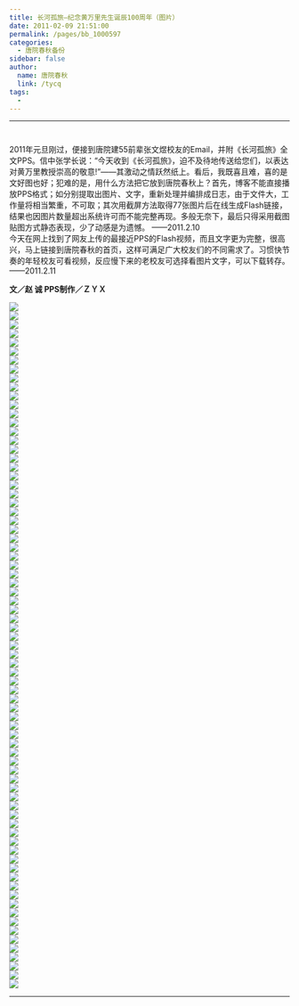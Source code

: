 ```yaml
---
title: 长河孤旅—纪念黄万里先生诞辰100周年（图片）
date: 2011-02-09 21:51:00
permalink: /pages/bb_1000597
categories: 
  - 唐院春秋备份
sidebar: false
author: 
  name: 唐院春秋
  link: /tycq
tags: 
  - 
---
```


* * *

  

#

2011年元旦刚过，便接到唐院建55前辈张文煜校友的Email，并附《长河孤旅》全文PPS。信中张学长说：“今天收到《长河孤旅》，迫不及待地传送给您们，以表达对黄万里教授崇高的敬意!”——其激动之情跃然纸上。看后，我既喜且难，喜的是文好图也好；犯难的是，用什么方法把它放到唐院春秋上？首先，博客不能直接播放PPS格式；如分别提取出图片、文字，重新处理并编排成日志，由于文件大，工作量将相当繁重，不可取；其次用截屏方法取得77张图片后在线生成Flash链接，结果也因图片数量超出系统许可而不能完整再现。多般无奈下，最后只得采用截图贴图方式静态表现，少了动感是为遗憾。
——2011.2.10  
今天在网上找到了网友上传的最接近PPS的Flash视频，而且文字更为完整，很高兴，马上链接到唐院春秋的首页，这样可满足广大校友们的不同需求了。习惯快节奏的年轻校友可看视频，反应慢下来的老校友可选择看图片文字，可以下载转存。
——2011.2.11

  
**文／赵 诚 PPS制作／ＺＹＸ**  
  
![](/pic/img241.ph.126.net_vb7Ol30lDSeFe18K09e_bg==_1393019659742468057.png)  
![](/pic/img535.ph.126.net_hYkNAIw8aNF0URv3Hw4qpg==_2616872858479546632.jpg)  
![](/pic/img382.ph.126.net_CYpqEaomVSxDEqwvrM8LZQ==_1064256886944198077.jpg)  
![](/pic/img686.ph.126.net_wlgWhQO3VxqtAby6fuA7XA==_2851060039103515171.jpg)  
![](/pic/img237.ph.126.net_KArpp14DQP2k-s-gMcFtXA==_1764285154024289448.jpg)  
![](/pic/img389.ph.126.net_2isrQXoGAjpAjQsRcVf3CA==_2400137126412954595.jpg)  
![](/pic/img457.ph.126.net_gLbR_4ELD7v4Skj1XpIyTA==_1574008069767160818.jpg)  
![](/pic/img548.ph.126.net_8xuFYt1i3H8A5Xm_hdOPxw==_1360368562443799002.jpg)  
![](/pic/img839.ph.126.net_KtgKpc7U6bwa5I4ic1bK_A==_1794121501555829651.jpg)  
![](/pic/img540.ph.126.net_WV65rmI65Vmp53GsCukW_A==_2688086027587939694.jpg)  
![](/pic/img161.ph.126.net_AXpgxbycejAlAM1KHASGLA==_2154690946721667745.jpg)  
![](/pic/img612.ph.126.net_FPUsooyIBkihcaZ8QxCQuA==_1704049509008356375.jpg)  
![](/pic/img158.ph.126.net_izsJH1ITL3OD5ftvflXB5A==_1491254426614714952.jpg)  
![](/pic/img693.ph.126.net_LLpJ2CcRuRY4B07OznN4Cw==_49258120925684923.jpg)  
![](/pic/img846.ph.126.net_930nTPPrdpZZQ_kGduZH5w==_2066870753988524198.jpg)  
![](/pic/img686.ph.126.net_WMtb64g-yVB8vJsUHK4uxg==_2856971013614513281.jpg)  
![](/pic/img848.ph.126.net_K2ywXNmQKHJAwbvVtFFIFg==_2087418427288148356.jpg)  
![](/pic/img776.ph.126.net_6jskCZNS-rDqSdEDo0mzUw==_3128031416186773998.jpg)  
![](/pic/img838.ph.126.net_jMgM_F7hxOshdlahNl0TnA==_814025632649094318.jpg)  
![](/pic/img548.ph.126.net_yOfKYACQfhk_-bVvPzmaFw==_1354176112956152358.jpg)  
![](/pic/img846.ph.126.net_OVvGft9pvQ_ANaZTcOqxew==_753227037679781624.jpg)  
![](/pic/img693.ph.126.net_lTd2l5GEi0Atg69vCZey4Q==_2813623867201047717.jpg)  
![](/pic/img855.ph.126.net_AqXwQ0bYmlZZct3N6TLSGg==_635007547460322059.jpg)  
![](/pic/img104.ph.126.net__u-wC_EWIijvkCr8XuphxQ==_2035064081620053668.jpg)  
![](/pic/img848.ph.126.net_qqrIEfe3nKMF5gV8APXORQ==_2089388752125346739.jpg)  
![](/pic/img837.ph.126.net_9opXWwjvWbYc4reWytKUbg==_1768507278674895528.jpg)  
![](/pic/img472.ph.126.net_sTupkBn2pUd0onYF5RJORA==_3082432469959600614.jpg)  
![](/pic/img306.ph.126.net_og1LCWZjYaxERTljGpRIRA==_3859866355633805792.jpg)  
![](/pic/img534.ph.126.net_Bgdnr82uBPKKm_SaU0LS1w==_2646427731034758247.jpg)  
![](/pic/img242.ph.126.net_EzzgrwUx4TTi52YpmhgpxQ==_2135832123282433623.jpg)  
![](/pic/img161.ph.126.net_c145z_1I9MgjkqVwqfORvA==_1440025980853282034.jpg)  
![](/pic/img857.ph.126.net_p2Wyu69bCVnqYmFCN1vygg==_658932920480917777.jpg)  
![](/pic/img.ph.126.net_ZWR7GBCoJD8nKk8i1fBUTw==_1631710439993491751.jpg)  
![](/pic/img846.ph.126.net_d2uY40-sn9NNBYiBRjPO7A==_753508512656492236.jpg)  
![](/pic/img853.ph.126.net_OhAIO1PWTLteA7TAH-dLIg==_617556098904682878.jpg)  
![](/pic/img246.ph.126.net_zaYsgRmzVGXLuyYriKW_fg==_2234629840107311372.jpg)  
![](/pic/img463.ph.126.net_oBvplhzJFt0ugMsCqQdXIA==_1565845295442571026.jpg)  
![](/pic/img128.ph.126.net_t_k9vIVekhO8c4w3duGfMQ==_1620732915901765927.jpg)  
![](/pic/img158.ph.126.net_1kGI64FR7aamINJ0SSoPmA==_1491535901591425592.jpg)  
![](/pic/img237.ph.126.net__67UROVTswsWDbSzTnTGQA==_1763159254117355529.jpg)  
![](/pic/img768.ph.126.net_jQp3c8MxA1vBxgoRAmYJcw==_1254815446177050276.jpg)  
![](/pic/img457.ph.126.net_QHKq-fq9VllmzANdif84Mw==_2494994193564427297.jpg)  
![](/pic/img539.ph.126.net_bxBM_-AG0u4m-L0NnL4WyA==_1301540292311255138.jpg)  
![](/pic/img764.ph.126.net_kRAtWBxSvtpOYSUzIfZp_g==_2980538528390446292.jpg)  
![](/pic/img128.ph.126.net_GJymG5ol5mLhpaVX7S6CDg==_1619044066041469913.jpg)  
![](/pic/img306.ph.126.net_qGL8d7R8mJZygph19BwMkQ==_3863807005307751439.jpg)  
![](/pic/img693.ph.126.net_HfAtmU2eaBzXzGEUNEjHXg==_47569271065375770.jpg)  
![](/pic/img472.ph.126.net_G28Yre7WyL3G0UmvntCn-Q==_1032450214575862053.jpg)  
![](/pic/img472.ph.126.net_FKoHQcISrXDDvs9LmiKyXA==_1032450214575862183.jpg)  
![](/pic/img237.ph.126.net_KArpp14DQP2k-s-gMcFtXA==_1764285154024289448.jpg)  
![](/pic/img542.ph.126.net_A2T25NYW1yDcxOuyUhhNKQ==_2666412454381229747.jpg)  
![](/pic/img464.ph.126.net_8Ltdu2rk50Z1Fca2oPaMnA==_2587880935878969192.jpg)  
![](/pic/img837.ph.126.net_urezjvg7FH3dC3C9JN8sAw==_1775544153092763268.jpg)  
![](/pic/img856.ph.126.net_KRkr8gf_YA-d0pCcKRTKmA==_650488671179812716.jpg)  
![](/pic/img463.ph.126.net_OgmBLSxc2hL5b57b9usDkQ==_2523423166212188218.jpg)  
![](/pic/img20.ph.126.net_dmWsrJNhdptiisRRj0sN5A==_3159838088555601440.jpg)  
![](/pic/img381.ph.126.net_rY-4fLqZsxrF3pcmKdIj-g==_1043990688621035264.jpg)  
![](/pic/img850.ph.126.net_VRIX9--XOGcYRtJmEUZBmw==_2711166975678549945.jpg)  
![](/pic/img850.ph.126.net_rgsDlQVb5HSYIDZwBMVikQ==_576460752304422541.jpg)  
![](/pic/img842.ph.126.net_kOvUiQY4tpSptm6WaGZZBg==_1866460570570351278.jpg)  
![](/pic/img153.ph.126.net_2a6T4FUYcVeV_PmW62s9XA==_1648035988642770969.jpg)  
![](/pic/img.ph.126.net_Im6g7zKrOwGwkceL8vdy2w==_1624110615621979390.jpg)  
![](/pic/img548.ph.126.net_DwbcWxzCVLPQ_wcilU6J3w==_3085247219726686928.jpg)  
![](/pic/img616.ph.126.net_rrhTu1ciivjku4-yIjrW6A==_1706864258775186693.jpg)  
![](/pic/img.ph.126.net_7f3rWqO1E-iikE-1wszBCw==_3406410168153614057.jpg)  
![](/pic/img609.ph.126.net_2jTdA61rIq2XQ-lLetGwjQ==_1901644942659265602.jpg)  
![](/pic/img540.ph.126.net_f6_aw1iQwNubYQECA8KhQw==_2686397177727668838.jpg)  
![](/pic/img548.ph.126.net_UA-U5oAVN7krhvpZufW-JA==_3095661793864410137.jpg)  
![](/pic/img.ph.126.net_o623qzUBaC0IE_DxTS26Sg==_1536008947910638077.jpg)  
![](/pic/img237.ph.126.net_TwAGo0i0ycClUmI0Mgr9nw==_1764566629001000033.jpg)  
![](/pic/img856.ph.126.net_7H-YRNj6w0Va5vq642H4JA==_2774780320414745375.jpg)  
![](/pic/img.ph.126.net_9wMZQ7KU9mWQDmh6DSEZdg==_2366923079160427450.jpg)  
![](/pic/img116.ph.126.net_G9wn7ZR_0pr7_w72dMz6Iw==_709035466335912013.jpg)  
![](/pic/img850.ph.126.net_7Jp0AR3xyo6asoOpmRthkQ==_2710041075771595504.jpg)  
![](/pic/img20.ph.126.net_aEdpkaHJ1VtDFkFz1pBUhA==_3173348887438082550.jpg)  
![](/pic/img699.ph.126.net_Bc87ryVqyUwKDMy0DcRpXA==_55169095436589037.jpg)  
![](/pic/img843.ph.126.net_Q8gVmznusOVdbJfQIBc6nQ==_882705526966521473.jpg)  
  
  
  
  
---